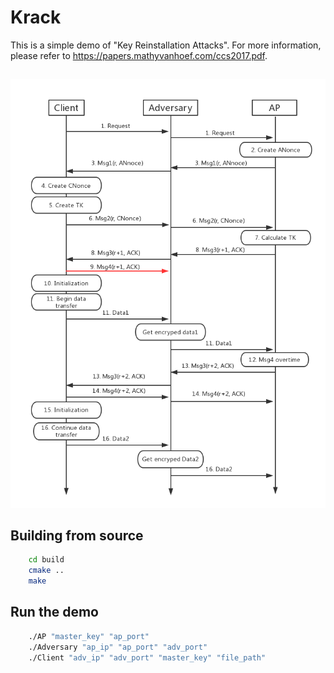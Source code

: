 # Krack

This is a simple demo of "Key Reinstallation Attacks".  For more information, please refer to https://papers.mathyvanhoef.com/ccs2017.pdf.  

## 
![Sketch map of Krack](https://github.com/zjd0112/krack/blob/master/picture/dataflow.png)
## Building from source
```sh
    cd build
    cmake ..
    make
```
## Run the demo
```sh
    ./AP "master_key" "ap_port"
    ./Adversary "ap_ip" "ap_port" "adv_port"
    ./Client "adv_ip" "adv_port" "master_key" "file_path" 
```

